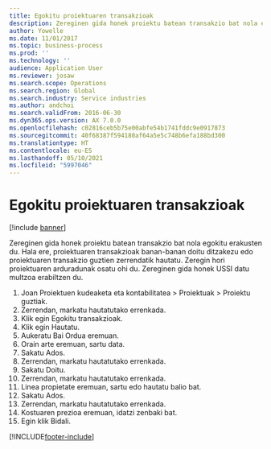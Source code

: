 ```yaml
---
title: Egokitu proiektuaren transakzioak
description: Zereginen gida honek proiektu batean transakzio bat nola egokitu erakusten du.
author: Yowelle
ms.date: 11/01/2017
ms.topic: business-process
ms.prod: ''
ms.technology: ''
audience: Application User
ms.reviewer: josaw
ms.search.scope: Operations
ms.search.region: Global
ms.search.industry: Service industries
ms.author: andchoi
ms.search.validFrom: 2016-06-30
ms.dyn365.ops.version: AX 7.0.0
ms.openlocfilehash: c02816ceb5b75e00abfe54b1741fddc9e0917873
ms.sourcegitcommit: 40f68387f594180af64a5e5c748b6efa188bd300
ms.translationtype: HT
ms.contentlocale: eu-ES
ms.lasthandoff: 05/10/2021
ms.locfileid: "5997046"
---
```

# <a name="adjust-project-transactions"></a>Egokitu proiektuaren transakzioak

[!include [banner](../../includes/banner.md)]

Zereginen gida honek proiektu batean transakzio bat nola egokitu erakusten du. Hala ere, proiektuaren transakzioak banan-banan doitu ditzakezu edo proiektuaren transakzio guztien zerrendatik hautatu. Zeregin hori proiektuaren arduradunak osatu ohi du. Zereginen gida honek USSI datu multzoa erabiltzen du.

1. Joan Proiektuen kudeaketa eta kontabilitatea > Proiektuak > Proiektu guztiak. 
2. Zerrendan, markatu hautatutako errenkada. 
3. Klik egin Egokitu transakzioak. 
4. Klik egin Hautatu. 
5. Aukeratu Bai Ordua eremuan. 
6. Orain arte eremuan, sartu data. 
7. Sakatu Ados. 
8. Zerrendan, markatu hautatutako errenkada. 
9. Sakatu Doitu. 
10. Zerrendan, markatu hautatutako errenkada. 
11. Linea propietate eremuan, sartu edo hautatu balio bat. 
12. Sakatu Ados. 
13. Zerrendan, markatu hautatutako errenkada. 
14. Kostuaren prezioa eremuan, idatzi zenbaki bat. 
15. Egin klik Bidali. 


[!INCLUDE[footer-include](../../includes/footer-banner.md)]